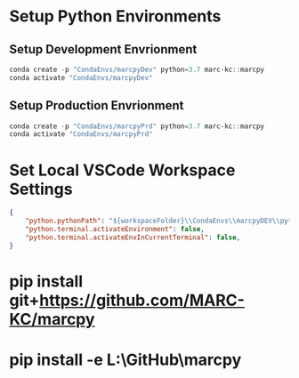 

# Setup Python Environments

## Setup Development Envrionment
```powershell
conda create -p "CondaEnvs/marcpyDev" python=3.7 marc-kc::marcpy
conda activate "CondaEnvs/marcpyDev"

```

## Setup Production Envrionment
```powershell
conda create -p "CondaEnvs/marcpyPrd" python=3.7 marc-kc::marcpy
conda activate "CondaEnvs/marcpyPrd"
```


# Set Local VSCode Workspace Settings
```json
{
    "python.pythonPath": "${workspaceFolder}\\CondaEnvs\\marcpyDEV\\python.exe",
    "python.terminal.activateEnvironment": false,
    "python.terminal.activateEnvInCurrentTerminal": false,
}
```


# pip install git+https://github.com/MARC-KC/marcpy
# pip install -e L:\GitHub\marcpy